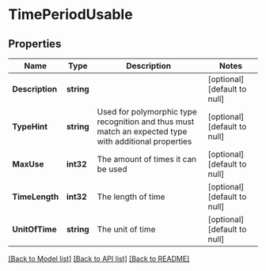 # TimePeriodUsable

## Properties
Name | Type | Description | Notes
------------ | ------------- | ------------- | -------------
**Description** | **string** |  | [optional] [default to null]
**TypeHint** | **string** | Used for polymorphic type recognition and thus must match an expected type with additional properties | [optional] [default to null]
**MaxUse** | **int32** | The amount of times it can be used | [optional] [default to null]
**TimeLength** | **int32** | The length of time | [optional] [default to null]
**UnitOfTime** | **string** | The unit of time | [optional] [default to null]

[[Back to Model list]](../README.md#documentation-for-models) [[Back to API list]](../README.md#documentation-for-api-endpoints) [[Back to README]](../README.md)


